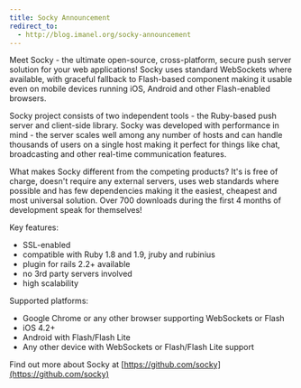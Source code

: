 ```yaml
---
title: Socky Announcement
redirect_to:
  - http://blog.imanel.org/socky-announcement
---
```


Meet Socky - the ultimate open-source, cross-platform, secure push server solution for your web applications! Socky uses standard WebSockets where available, with graceful fallback to Flash-based component making it usable even on mobile devices running iOS, Android and other Flash-enabled browsers.

Socky project consists of two independent tools - the Ruby-based push server and client-side library. Socky was developed with performance in mind - the server scales well among any number of hosts and can handle thousands of users on a single host making it perfect for things like chat, broadcasting and other real-time communication features.

What makes Socky different from the competing products? It's is free of charge, doesn't require any external servers, uses web standards where possible and has few dependencies making it the easiest, cheapest and most universal solution. Over 700 downloads during the first 4 months of development speak for themselves!

Key features:

- SSL-enabled
- compatible with Ruby 1.8 and 1.9, jruby and rubinius
- plugin for rails 2.2+ available
- no 3rd party servers involved
- high scalability

Supported platforms:

- Google Chrome or any other browser supporting WebSockets or Flash
- iOS 4.2+
- Android with Flash/Flash Lite
- Any other device with WebSockets or Flash/Flash Lite support

Find out more about Socky at [https://github.com/socky](https://github.com/socky)
